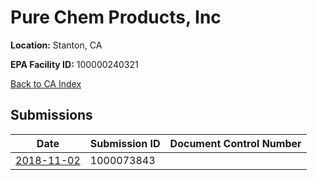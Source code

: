 # Pure Chem Products, Inc

**Location:** Stanton, CA

**EPA Facility ID:** 100000240321

[Back to CA Index](../../index.md)

## Submissions

| Date | Submission ID | Document Control Number |
|------|--------------|-------------------------|
| [2018-11-02](submissions/1000073843.md) | 1000073843 |  |
